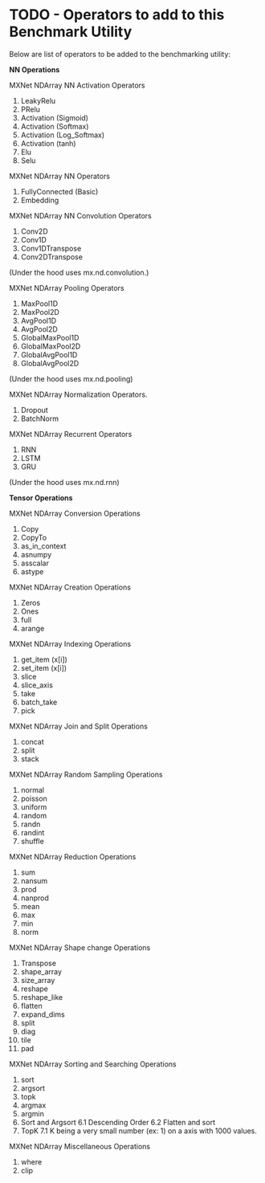 <!--- Licensed to the Apache Software Foundation (ASF) under one -->
<!--- or more contributor license agreements.  See the NOTICE file -->
<!--- distributed with this work for additional information -->
<!--- regarding copyright ownership.  The ASF licenses this file -->
<!--- to you under the Apache License, Version 2.0 (the -->
<!--- "License"); you may not use this file except in compliance -->
<!--- with the License.  You may obtain a copy of the License at -->

<!---   http://www.apache.org/licenses/LICENSE-2.0 -->

<!--- Unless required by applicable law or agreed to in writing, -->
<!--- software distributed under the License is distributed on an -->
<!--- "AS IS" BASIS, WITHOUT WARRANTIES OR CONDITIONS OF ANY -->
<!--- KIND, either express or implied.  See the License for the -->
<!--- specific language governing permissions and limitations -->
<!--- under the License. -->

# TODO - Operators to add to this Benchmark Utility

Below are list of operators to be added to the benchmarking utility:

**NN Operations**

MXNet NDArray NN Activation Operators

1. LeakyRelu
2. PRelu
3. Activation (Sigmoid)
4. Activation (Softmax)
5. Activation (Log_Softmax)
6. Activation (tanh)
7. Elu
8. Selu

MXNet NDArray NN Operators

1. FullyConnected (Basic)
3. Embedding

MXNet NDArray NN Convolution Operators

1. Conv2D
2. Conv1D
3. Conv1DTranspose
4. Conv2DTranspose

(Under the hood uses mx.nd.convolution.)

MXNet NDArray Pooling Operators

1. MaxPool1D
2. MaxPool2D
3. AvgPool1D
4. AvgPool2D
5. GlobalMaxPool1D
6. GlobalMaxPool2D
7. GlobalAvgPool1D
8. GlobalAvgPool2D

(Under the hood uses mx.nd.pooling)

MXNet NDArray Normalization Operators.

1. Dropout
2. BatchNorm

MXNet NDArray Recurrent Operators

1. RNN
2. LSTM
3. GRU

(Under the hood uses mx.nd.rnn)


**Tensor Operations**

MXNet NDArray Conversion Operations

1. Copy
2. CopyTo
3. as_in_context
4. asnumpy
5. asscalar
6. astype

MXNet NDArray Creation Operations

1. Zeros
2. Ones
5. full
6. arange

MXNet NDArray Indexing Operations

1. get_item (x[i])
2. set_item (x[i])
3. slice
4. slice_axis
5. take
6. batch_take
7. pick

MXNet NDArray Join and Split Operations

1. concat
2. split
3. stack

MXNet NDArray Random Sampling Operations

1. normal
2. poisson
3. uniform
4. random
5. randn
6. randint
7. shuffle

MXNet NDArray Reduction Operations

1. sum
2. nansum
3. prod
4. nanprod
5. mean
6. max
7. min
8. norm

MXNet NDArray Shape change Operations

1. Transpose
2. shape_array
3. size_array
4. reshape
5. reshape_like
6. flatten
7. expand_dims
8. split
9. diag
10. tile
11. pad

MXNet NDArray Sorting and Searching Operations

1. sort
2. argsort
3. topk
4. argmax
5. argmin
6. Sort and Argsort
    6.1 Descending Order
    6.2 Flatten and sort
7. TopK
    7.1 K being a very small number (ex: 1) on a axis with 1000 values.

MXNet NDArray Miscellaneous Operations

1. where
2. clip
